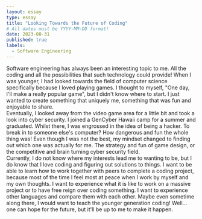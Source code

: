 ```yaml
---
layout: essay
type: essay
title: "Looking Towards the Future of Coding"
# All dates must be YYYY-MM-DD format!
date: 2023-08-31
published: true
labels:
  - Software Engineering
---
```


Software engineering has always been an interesting topic to me. All the coding and all the possibilities that such technology could provide! When I was younger, I had looked towards the field of computer science specifically because I loved playing games. I thought to myself, "One day, I'll make a really popular game", but I didn't know where to start. I just wanted to create something that uniquely me, something that was fun and enjoyable to share.
<br>
Eventually, I looked away from the video game area for a little bit and took a look into cyber security. I joined a GenCyber Hawaii camp for a summer and graduated. Whilst there, I was engrossed in the idea of being a hacker. To break in to someone else's computer? How dangerous and fun the whole thing was! Even though I was not the best, my mindset changed to finding out which one was actually for me. The strategy and fun of game design, or the competitive and brain turning cyber security field.
<br>
Currently, I do not know where my interests lead me to wanting to be, but I do know that I love coding and figuring out solutions to things. I want to be able to learn how to work together with peers to complete a coding project, because most of the time I feel most at peace when I work by myself and my own thoughts. I want to experience what it is like to work on a massive project or to have free reign over coding something. I want to experience other languages and compare them with each other. Maybe even sometime along there, I would want to teach the younger generation coding! Well... one can hope for the future, but it'll be up to me to make it happen.
